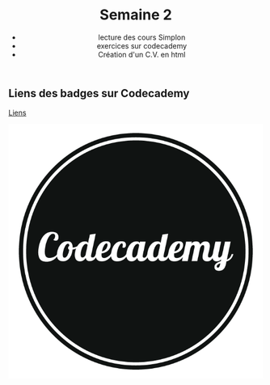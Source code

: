 <!DOCTYPE html>
<html lang="fr">
 <head>
  <meta charset="utf-8">
 </head>

 <header>
  <h1>Semaine 2</h1>

  <ul>
    <li>lecture des cours Simplon</li>
    <li>exercices sur codecademy</li>
    <li>Création d'un C.V. en html</li>
  </ul>

  </header>

<body>
<h2>Liens des badges sur Codecademy</h2>

<a href="https://www.codecademy.com/fr/users/rockettemel/achievements">Liens</a>

<img src="codecademy.png">
